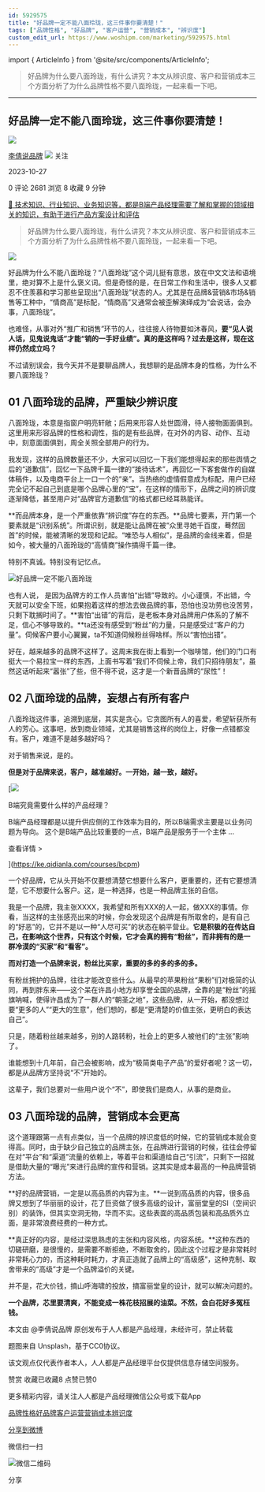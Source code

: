 ```yaml
---
id: 5929575
title: "好品牌一定不能八面玲珑，这三件事你要清楚！"
tags: ["品牌性格", "好品牌", "客户运营", "营销成本", "辨识度"]
custom_edit_url: https://www.woshipm.com/marketing/5929575.html
---
```

import { ArticleInfo } from '@site/src/components/ArticleInfo';

<ArticleInfo
    author="李倩说品牌"
    authorLink="https://www.woshipm.com/u/1461856"
    published="2023-10-27"
    views={2681}
    comments={0}
    collects={8}
/>

> 好品牌为什么要八面玲珑，有什么讲究？本文从辨识度、客户和营销成本三个方面分析了为什么品牌性格不要八面玲珑，一起来看一下吧。

---

## 好品牌一定不能八面玲珑，这三件事你要清楚！

[![](https://image.woshipm.com/wp-files/2022/09/9HyRvP0RzPKY50vKgF5y.jpg!/both/72x72)](https://www.woshipm.com/u/1461856)

[李倩说品牌](https://www.woshipm.com/u/1461856) ![](https://static.woshipm.com/tag/1101_1@2x.png) 关注

2023-10-27

0 评论 2681 浏览 8 收藏 9 分钟

[🔗 技术知识、行业知识、业务知识等，都是B端产品经理需要了解和掌握的领域相关的知识，有助于进行产品方案设计和评估](https://ke.qidianla.com/courses/bcpm)

> 好品牌为什么要八面玲珑，有什么讲究？本文从辨识度、客户和营销成本三个方面分析了为什么品牌性格不要八面玲珑，一起来看一下吧。

![](https://image.woshipm.com/2023/04/13/240c5364-d9ef-11ed-9d7a-00163e0b5ff3.jpg)

好品牌为什么不能八面玲珑？“八面玲珑”这个词儿挺有意思，放在中文文法和语境里，绝对算不上是什么褒义词。但是奇怪的是，在日常工作和生活中，很多人又都忍不住羡慕和学习那些呈现出“八面玲珑”状态的人。尤其是在品牌&营销&市场&销售等工种中，“情商高”是标配，“情商高”又通常会被歪解演绎成为“会说话，会办事，八面玲珑”。

也难怪，从事对外“推广和销售”环节的人，往往接人待物要如沐春风，**要“见人说人话，见鬼说鬼话”才能“销的一手好业绩”。真的是这样吗？过去是这样，现在这样仍然成立吗？**

不过请别误会，我今天并不是要聊品牌人，我想聊的是品牌本身的性格，为什么不要八面玲珑？

## 01 八面玲珑的品牌，严重缺少辨识度

八面玲珑，本意是指窗户明亮轩敞；后用来形容人处世圆滑，待人接物面面俱到。这里用来形容品牌的性格和调性，指的是有些品牌，在对外的内容、动作、互动中，刻意面面俱到，周全关照全部用户的行为。

我发现，这样的品牌数量还不少，大家可以回忆一下我们能想得起来的那些舆情之后的“道歉信”，回忆一下品牌千篇一律的“接待话术”，再回忆一下客套做作的自媒体稿件，以及电商平台上一口一个的“亲”。当热络的虚情假意成为标配，用户已经完全记不起自己到底是哪个品牌心里的“宝”，在这样的情形下，品牌之间的辨识度逐渐降低，甚至用户对“品牌官方道歉信”的格式都已经耳熟能详。

**而品牌本身，是一个严重依靠“辨识度”存在的东西。**品牌七要素，开门第一个要素就是“识别系统”。所谓识别，就是能让品牌在被“众里寻她千百度，蓦然回首”的时候，能被清晰的发现和记起。“唯恐与人相似”，是品牌的金线来着，但是如今，被大量的八面玲珑的“高情商”操作搞得千篇一律。

特别不真诚。特别没有记忆点。

![好品牌一定不能八面玲珑](https://image.yunyingpai.com/wp/2023/10/dhLca1BdJC6OEHPEmCv7.png)

也有人说， 是因为品牌方的工作人员害怕“出错”导致的。小心谨慎，不出错，今天就可以安全下班，如果抱着这样的想法去做品牌的事，恐怕也没功劳也没苦劳，只剩下耽搁时间了。**害怕“出错”的背后，是老板本身对品牌用户体系的了解不足，信心不够导致的。**ta还没有感受到“粉丝”的力量，只是感受过“客户的力量”。伺候客户要小心翼翼，ta不知道伺候粉丝得啥样。所以“害怕出错”。

好在，越来越多的品牌不这样了。这周末我在街上看到一个咖啡馆，他们的门口有挺大一个易拉宝一样的东西，上面书写着“我们不伺候上帝，我们只招待朋友”，虽然这话听起来“嚣张”了些，但不得不说，这才是一个新晋品牌的“尿性”！

## 02 八面玲珑的品牌，妄想占有所有客户

八面玲珑这件事，追溯到底层，其实是贪心。它贪图所有人的喜爱，希望斩获所有人的芳心。这事吧，放到商业领域，尤其是销售这样的岗位上，好像一点错都没有。客户，难道不是越多越好吗？

对于销售来说，是的。

**但是对于品牌来说，客户，越准越好。一开始，越一致，越好。**

[![](https://image.woshipm.com/2023/08/02/f7cafd68-30e3-11ee-9da3-00163e0b5ff3.png)

B端究竟需要什么样的产品经理？

B端产品经理都是以提升供应侧的工作效率为目的，所以B端需求主要是以业务问题为导向。 这个是B端产品比较重要的一点，B端产品是服务于一个主体 ...

查看详情 >

](https://ke.qidianla.com/courses/bcpm)

一个好品牌，它从头开始不仅要想清楚它想要什么客户，更重要的，还有它要想清楚，它不想要什么客户。这，是一种选择，也是一种品牌主张的自信。

我是一个品牌，我主张XXXX，我希望和所有XXX的人一起，做XXX的事情。你看，当这样的主张感亮出来的时候，你会发现这个品牌是有所取舍的，是有自己的“好恶”的，它并不是以一种“人尽可买”的状态在躺平营业。**它是积极的在传达自己，在影响这个世界，只有这个时候，它才会真的拥有“粉丝”，而非拥有的是一群冷漠的“买家”和“看客”。**

**而对打造一个品牌来说，粉丝比买家，重要的多的多的多的多。**

有粉丝拥护的品牌，往往才能改变些什么。从最早的苹果粉丝“果粉”们对极简的认同，再到胖东来——这个呆在许昌小地方却享誉全国的品牌，全靠的是“粉丝”的摇旗呐喊，使得许昌成为了一群人的“朝圣之地”，这些品牌，从一开始，都没想过要“更多的人”“更大的生意”，他们想的，都是“更清楚的价值主张，更明白的表达自己”。

只是，随着粉丝越来越多，别的人路转粉，社会上的更多人被他们的“主张”影响了。

谁能想到十几年前，自己会被影响，成为“极简类电子产品”的爱好者呢？这一切，都是从品牌方坚持说“不”开始的。

这辈子，我们总要对一些用户说个“不”，即使我们是商人，从事的是商业。

## 03 八面玲珑的品牌，营销成本会更高

这个道理跟第一点有点类似，当一个品牌的辨识度低的时候，它的营销成本就会变得高。同时，由于缺少自己独立的品牌主张，在品牌进行营销的时候，往往会停留在对“平台”和“渠道”流量的依赖上，等着平台和渠道给自己“引流”，只剩下一招就是借助大量的“曝光”来进行品牌的宣传和营销。这其实是成本最高的一种品牌营销方法。

**好的品牌营销，一定是以高品质的内容为主。**一说到高品质的内容，很多品牌又想到了华丽丽的设计，花了巨资做了很多高级的设计，富丽堂皇的SI（空间识别）的装饰，但其实空洞无物，华而不实。这些表面的高品质包装和高品质外立面，是非常浪费经费的一种方式。

**真正好的内容，是经过深思熟虑的主张和内容风格，内容系统。**这种东西的切磋研磨，是很慢的，是需要不断拒绝，不断取舍的，因此这个过程才是非常耗时非常耗心力的，而这种耗时耗力，才真正造就了品牌上的“高级感”，这种克制、取舍带来的“高级”才是一个品牌溢价的关键。

并不是，花大价钱，搞山呼海啸的投放，搞富丽堂皇的设计，就可以解决问题的。

**一个品牌，芯里要清爽，不能变成一株花枝招展的油菜。不然，会白花好多冤枉钱。**

本文由 @李倩说品牌 原创发布于人人都是产品经理，未经许可，禁止转载

题图来自 Unsplash，基于CC0协议。

该文观点仅代表作者本人，人人都是产品经理平台仅提供信息存储空间服务。

赞赏 收藏已收藏8 点赞已赞0

更多精彩内容，请关注人人都是产品经理微信公众号或下载App

[品牌性格](https://www.woshipm.com/tag/%e5%93%81%e7%89%8c%e6%80%a7%e6%a0%bc)[好品牌](https://www.woshipm.com/tag/%e5%a5%bd%e5%93%81%e7%89%8c)[客户运营](https://www.woshipm.com/tag/%e5%ae%a2%e6%88%b7%e8%bf%90%e8%90%a5)[营销成本](https://www.woshipm.com/tag/%e8%90%a5%e9%94%80%e6%88%90%e6%9c%ac)[辨识度](https://www.woshipm.com/tag/%e8%be%a8%e8%af%86%e5%ba%a6)

[分享到微博](https://service.weibo.com/share/share.php?appkey=2775287854&title=好品牌一定不能八面玲珑，这三件事你要清楚！&url=https://www.woshipm.com/marketing/5929575.html&pic=https://image.woshipm.com/2023/04/13/240c5364-d9ef-11ed-9d7a-00163e0b5ff3.jpg)

微信扫一扫

![微信二维码](https://api.pwmqr.com/qrcode/create/?url=https://www.woshipm.com/marketing/5929575.html)

分享